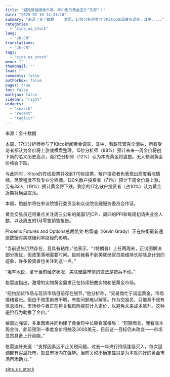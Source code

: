 ```yaml
---
title: "避险情绪席卷市场，华尔街的黄金空头“失踪”！"
date: "2025-02-10 14:31:10"
summary: "来源：金十数据 　　本周，17位分析师参与了Kitco新闻黄金调查，其中，..."
categories:
  - "sina_us_stock"
lang:
  - "zh-CN"
translations:
  - "zh-CN"
tags:
  - "sina_us_stock"
menu: ""
thumbnail: ""
lead: ""
comments: false
authorbox: false
pager: true
toc: false
mathjax: false
sidebar: "right"
widgets:
  - "search"
  - "recent"
  - "taglist"
---
```


来源：金十数据

本周，17位分析师参与了Kitco新闻黄金调查，其中，看跌阵营完全消失，所有受访者都认为金价将上涨或横盘整理。15位分析师（88%）预计未来一周金价将创下新的名义历史高点，而2位分析师（12%）认为本周黄金将盘整。无人预测黄金价格会下跌。

与此同时，Kitco的在线投票共收到170张投票，散户投资者也表现出高度看涨情绪，尽管程度不及专业分析师。120名散户投资者（71%）预计下周金价将上涨，另有33人（19%）预计黄金将下跌。剩余的17名散户投资者（占10%）认为黄金近期将横盘震荡。

本周，鲍威尔将在参议院银行委员会和众议院金融服务委员会作证。

黄金交易员还将重点关注周三公布的美国1月CPI、周四的PPI和每周初请失业金人数，以及周五的1月零售销售报告。

Phoenix Futures and Options总裁凯文·格雷迪（Kevin Grady）正在权衡最新通胀数据对美联储利率路径的影响。

“当前通胀仍然存在，且具有粘性，”他表示，“（特朗普）上任两周来，正试图解决部分担忧，但政策落地需要时间。目前我看不到美联储官员能维持长期降息计划的迹象，许多投资者也关注到这一点。”

“坦率地说，鉴于当前经济状况，美联储最审慎的做法是按兵不动。”

格雷迪指出，激增的实物黄金需求正在持续扭曲实物和纸黄金市场。

“纽约期货市场与现货市场目前存在脱节，”他分析称，“交易商忙于调运黄金，市场情绪紧张。但由于政策前景不明，有些问题难以解答。作为交易员，只能基于现有信息操作。市场参与者正在将关税风险提前计入定价，以避免未来成本飙升。这种避险行为助推了金价。”

格雷迪强调，多重因素共同构建了黄金短中长期看涨格局： “短期而言，我看涨本周金价。此前预测一季度金价将触及3000美元，目前这一目标仍未改变——市场显然具备上行动能。”

格雷迪补充道：“支撑因素远不止关税问题。过去一年央行持续逢低买入，每次回调都有买盘托市，彰显市场内在强势。当前关税不确定性只是为本就向好的黄金市场再添助力。”

[sina_us_stock](https://finance.sina.com.cn/stock/usstock/c/2025-02-10/doc-ineiypri7421685.shtml)
